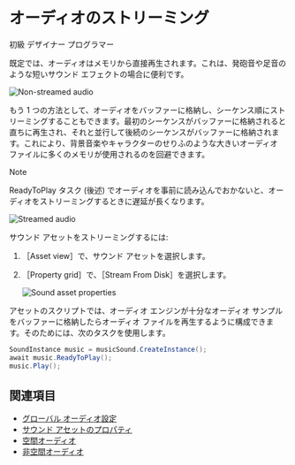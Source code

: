 # オーディオのストリーミング

<span class="label label-doc-level">初級</span>
<span class="label label-doc-audience">デザイナー</span>
<span class="label label-doc-audience">プログラマー</span>

既定では、オーディオはメモリから直接再生されます。これは、発砲音や足音のような短いサウンド エフェクトの場合に便利です。

![Non-streamed audio](media/audio-index-non-streamed-audio.png)

もう 1 つの方法として、オーディオをバッファーに格納し、シーケンス順にストリーミングすることもできます。最初のシーケンスがバッファーに格納されると直ちに再生され、それと並行して後続のシーケンスがバッファーに格納されます。これにより、背景音楽やキャラクターのせりふのような大きいオーディオ ファイルに多くのメモリが使用されるのを回避できます。

> [!NOTE]
ReadyToPlay タスク (後述) でオーディオを事前に読み込んでおかないと、オーディオをストリーミングするときに遅延が長くなります。

![Streamed audio](media/audio-index-streamed-audio.png)

サウンド アセットをストリーミングするには:

1. ［Asset view］で、サウンド アセットを選択します。

2. ［Property grid］で、［Stream From Disk］を選択します。

    ![Sound asset properties](media/audio-asset-properties-property-grid.png)

アセットのスクリプトでは、オーディオ エンジンが十分なオーディオ サンプルをバッファーに格納したらオーディオ ファイルを再生するように構成できます。そのためには、次のタスクを使用します。

```cs
SoundInstance music = musicSound.CreateInstance();
await music.ReadyToPlay();
music.Play();
```

## 関連項目
* [グローバル オーディオ設定](global-audio-settings.md)
* [サウンド アセットのプロパティ](sound-asset-properties.md)
* [空間オーディオ](spatialized-audio.md)
* [非空間オーディオ](non-spatialized-audio.md)
